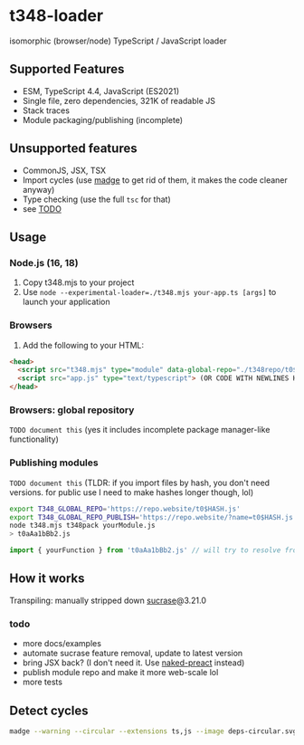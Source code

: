 # t348-loader
isomorphic (browser/node) TypeScript / JavaScript loader

## Supported Features

- ESM, TypeScript 4.4, JavaScript (ES2021)
- Single file, zero dependencies, 321K of readable JS
- Stack traces
- Module packaging/publishing (incomplete)

## Unsupported features

- CommonJS, JSX, TSX
- Import cycles (use [madge] to get rid of them, it makes the code cleaner anyway)
- Type checking (use the full `tsc` for that)
- see [TODO](#todo)

## Usage 

### Node.js (16, 18)

1. Copy t348.mjs to your project
2. Use `node --experimental-loader=./t348.mjs your-app.ts [args]` to launch your application

### Browsers

1. Add the following to your HTML:

```html
<head>
  <script src="t348.mjs" type="module" data-global-repo="./t348repo/t0$HASH.ts"></script>
  <script src="app.js" type="text/typescript"> (OR CODE WITH NEWLINES HERE) </script>
</head>
```

### Browsers: global repository

`TODO document this` (yes it includes incomplete package manager-like functionality)

### Publishing modules

`TODO document this` (TLDR: if you import files by hash, you don't need versions. for public use I need to make hashes longer though, lol)

```sh
export T348_GLOBAL_REPO='https://repo.website/t0$HASH.js'
export T348_GLOBAL_REPO_PUBLISH='https://repo.website/?name=t0$HASH.js'
node t348.mjs t348pack yourModule.js
> t0aAa1bBb2.js
```

```js
import { yourFunction } from 't0aAa1bBb2.js' // will try to resolve from FS first, then from global repo
``` 

## How it works

Transpiling: manually stripped down [sucrase]@3.21.0

### todo
- more docs/examples
- automate sucrase feature removal, update to latest version
- bring JSX back? (I don't need it. Use [naked-preact] instead)
- publish module repo and make it more web-scale lol
- more tests

## Detect cycles

```sh
madge --warning --circular --extensions ts,js --image deps-circular.svg <ENTRYPOINT/FOLDER>
```

[madge]: https://github.com/pahen/madge
[sucrase]: https://github.com/alangpierce/sucrase
[naked-preact]: https://github.com/wizzard0/naked-preact
